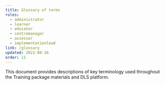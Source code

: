 ```yaml
---
title: Glossary of terms
roles:
  - administrator
  - learner
  - educator
  - centremanager
  - assessor
  - implementationlead
link: /glossary
updated: 2022-08-16
order: 11
---
```

This document provides descriptions of key terminology used throughout the Training package materials and DLS platform.​